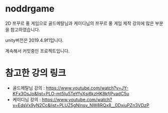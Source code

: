 # noddrgame
2D 쯔꾸르 풍 게임으로 골드메탈님과 케이디님의 쯔꾸르 풍 게임 제작 강의에 많은 부분을 참고하였습니다.

unity버전은 2019.4.9f1입니다.

계속해서 커밋중인 프로젝트입니다.

# 참고한 강의 링크
- 골드메탈님 강의 : https://www.youtube.com/watch?v=JY-KFx3OsJo&list=PLO-mt5Iu5TeYfyXsi6kzHK8kfjPvadC5u
- 케이디님 강의 : https://www.youtube.com/watch?v=EdsVx9yN2Cc&list=PLUZ5gNInsv_NW8RQx8__0DxiuPZn3VDzP

